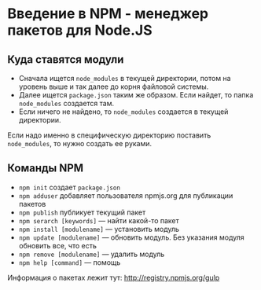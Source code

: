 # Введение в NPM - менеджер пакетов для Node.JS
## Куда ставятся модули
* Сначала ищется `node_modules` в текущей директории, потом на уровень выше и так далее до корня файловой системы.
* Далее ищется `package.json` таким же образом. Если найдет, то папка `node_modules` создается там.
* Если ничего не найдено, то `node_modules` создается в текущей директории.

Если надо именно в специфическую директорию поставить `node_modules`, то нужно создать ее руками.

## Команды NPM

* `npm init` создает `package.json`
* `npm adduser` добавляет пользователя npmjs.org для публикации пакетов
* `npm publish` публикует текущий пакет
* `npm serarch [keywords]` — найти какой-то пакет
* `npm install [modulename]` — установить модуль
* `npm update [modulename]` — обновить модуль. Без указания модуля обновить все, что есть
* `npm remove [modulename]` — удалить модуль
* `npm help [command]` — помощь

Информация о пакетах лежит тут: http://registry.npmjs.org/gulp
